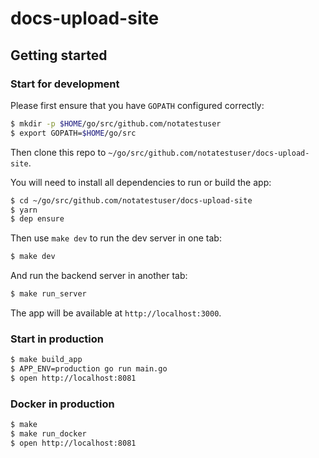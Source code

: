 # docs-upload-site

## Getting started

### Start for development

Please first ensure that you have `GOPATH` configured correctly:

```bash
$ mkdir -p $HOME/go/src/github.com/notatestuser
$ export GOPATH=$HOME/go/src
```

Then clone this repo to `~/go/src/github.com/notatestuser/docs-upload-site`.

You will need to install all dependencies to run or build the app:

```bash
$ cd ~/go/src/github.com/notatestuser/docs-upload-site
$ yarn
$ dep ensure
```

Then use `make dev` to run the dev server in one tab:

```bash
$ make dev
```

And run the backend server in another tab:

```bash
$ make run_server
```

The app will be available at `http://localhost:3000`.

### Start in production

```bash
$ make build_app
$ APP_ENV=production go run main.go
$ open http://localhost:8081
```

### Docker in production

```bash
$ make
$ make run_docker
$ open http://localhost:8081
```
